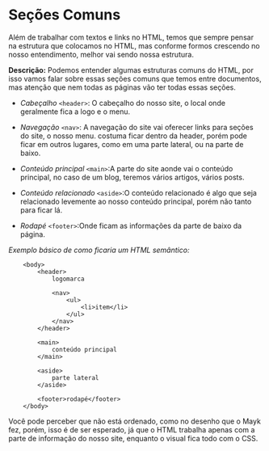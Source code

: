 # Seções Comuns


Além de trabalhar com textos e links no HTML, temos que sempre pensar na estrutura que colocamos no HTML, mas conforme formos crescendo no nosso entendimento, melhor vai sendo nossa estrutura.

**Descrição:** Podemos entender algumas estruturas comuns do HTML, por isso vamos falar sobre essas seções comuns que temos entre documentos, mas atenção que nem todas as páginas vão ter todas essas seções.

- *Cabeçalho* `<header>`: O cabeçalho do nosso site, o local onde geralmente fica a logo e o menu.

- *Navegação* `<nav>`: A navegação do site vai oferecer links para seções do site, o nosso menu. costuma ficar dentro da header, porém pode ficar em outros lugares, como em uma parte lateral, ou na parte de baixo.

- *Conteúdo principal* `<main>`:A parte do site aonde vai o conteúdo principal, no caso de um blog, teremos vários artigos, vários posts.

- *Conteúdo relacionado* `<aside>`:O conteúdo relacionado é algo que seja relacionado levemente ao nosso conteúdo principal, porém não tanto para ficar lá.

- *Rodapé* `<footer>`:Onde ficam as informações da parte de baixo da página.

*Exemplo básico de como ficaria um HTML semântico:*

```
    <body>
        <header>
            logomarca

            <nav>
                <ul>
                    <li>item</li>
                </ul>
            </nav>
        </header>

        <main>
            conteúdo principal
        </main>

        <aside>
            parte lateral
        </aside>

        <footer>rodapé</footer>
    </body>
```
Você pode perceber que não está ordenado, como no desenho que o Mayk fez, porém, isso é de ser esperado, já que o HTML trabalha apenas com a parte de informação do nosso site, enquanto o visual fica todo com o CSS.